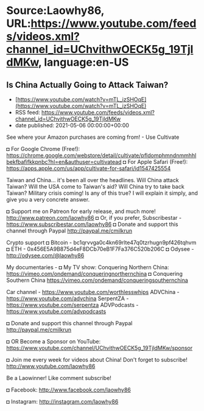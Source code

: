 # Source:Laowhy86, URL:https://www.youtube.com/feeds/videos.xml?channel_id=UChvithwOECK5g_19TjldMKw, language:en-US

## Is China Actually Going to Attack Taiwan?
 - [https://www.youtube.com/watch?v=mTL_izSHOqE](https://www.youtube.com/watch?v=mTL_izSHOqE)
 - RSS feed: https://www.youtube.com/feeds/videos.xml?channel_id=UChvithwOECK5g_19TjldMKw
 - date published: 2021-05-06 00:00:00+00:00

See where your Amazon purchases are coming from! - Use Cultivate 

◘ For Google Chrome (Free!): https://chrome.google.com/webstore/detail/cultivate/pfldomphmndnmmhhlbekfbafifkkpnbc?hl=en&authuser=cultivatead
◘ For Apple Safari (Free!):
https://apps.apple.com/us/app/cultivate-for-safari/id1547425554

Taiwan and China... it's been all over the headlines. Will China attack Taiwan? Will the USA come to Taiwan's aid? Will China try to take back Taiwan? Military crisis coming! Is any of this true?
I will explain it simply, and give you a very concrete answer.

◘ Support me on Patreon for early release, and much more! http://www.patreon.com/laowhy86
◘ Or, if you prefer, Subscribestar - https://www.subscribestar.com/laowhy86
◘ Donate and support this channel through Paypal http://paypal.me/cmilkrun

Crypto support 
◘ Bitcoin - bc1qrvvga0c4kn69rlte47q0tzrhugn9pf426tqhvm
◘ ETH -  0x456E5A9B875d4eF8DCb70eB1F7Fa376C520b206C
◘ Odysee - http://odysee.com/@laowhy86

My documentaries - 
◘ My TV show: Conquering Northern China:
https://vimeo.com/ondemand/conqueringnorthernchina
◘ Conquering Southern China
https://vimeo.com/ondemand/conqueringsouthernchina

Car channel - https://www.youtube.com/worthlesswhips
ADVChina - https://www.youtube.com/advchina
SerpentZA - https://www.youtube.com/serpentza
ADVPodcasts - https://www.youtube.com/advpodcasts

◘ Donate and support this channel through Paypal http://paypal.me/cmilkrun

◘ OR Become a Sponsor on YouTube:
https://www.youtube.com/channel/UChvithwOECK5g_19TjldMKw/sponsor

◘ Join me every week for videos about China! Don't forget to subscribe!
http://www.youtube.com/laowhy86

Be a Laowinner!
Like comment subscribe!

◘ Facebook:
http://www.facebook.com/laowhy86

◘ Instagram: 
http://instagram.com/laowhy86

